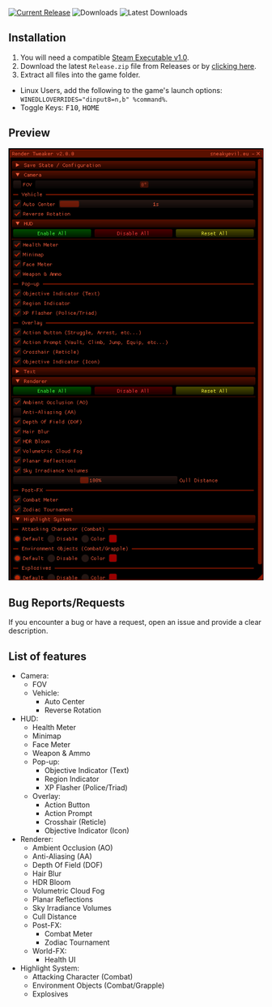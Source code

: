 [![Current Release](https://img.shields.io/github/v/release/sneakyevil/SD-RenderTweaker?label=Current%20Release&color=red&id=0)](https://github.com/sneakyevil/SD-RenderTweaker/releases/latest/download/Release.zip)
![Downloads](https://img.shields.io/github/downloads/sneakyevil/SD-RenderTweaker/total?label=Total%20Downloads&color=red&id=0)
![Latest Downloads](https://img.shields.io/github/downloads/sneakyevil/SD-RenderTweaker/latest/total?color=red&label=Latest%20Downloads&id=0)

## Installation
1. You will need a compatible [Steam Executable v1.0](https://mega.nz/file/fK5SWARD#1fAWkxAHaKCIMDaJ5XAQKvjs6gK4RCQo5ZlvvtHWtVw). 
2. Download the latest `Release.zip` file from Releases or by [clicking here](https://github.com/sneakyevil/SD-RenderTweaker/releases/latest/download/Release.zip).
3. Extract all files into the game folder.
- Linux Users, add the following to the game's launch options: `WINEDLLOVERRIDES="dinput8=n,b" %command%`.
- Toggle Keys: <kbd>F10</kbd>, <kbd>HOME</kbd>

## Preview
![Preview](preview.png)

## Bug Reports/Requests
If you encounter a bug or have a request, open an issue and provide a clear description.

## List of features
- Camera:
  - FOV
  - Vehicle:
    - Auto Center
    - Reverse Rotation
- HUD:
  - Health Meter
  - Minimap
  - Face Meter
  - Weapon & Ammo
  - Pop-up:
    - Objective Indicator (Text)
    - Region Indicator
    - XP Flasher (Police/Triad)
  - Overlay:
    - Action Button
    - Action Prompt
    - Crosshair (Reticle)
    - Objective Indicator (Icon)
- Renderer:
  - Ambient Occlusion (AO)
  - Anti-Aliasing (AA)
  - Depth Of Field (DOF)
  - Hair Blur
  - HDR Bloom
  - Volumetric Cloud Fog
  - Planar Reflections
  - Sky Irradiance Volumes
  - Cull Distance
  - Post-FX:
    - Combat Meter
    - Zodiac Tournament
  - World-FX:
    - Health UI
- Highlight System:
  - Attacking Character (Combat)
  - Environment Objects (Combat/Grapple)
  - Explosives